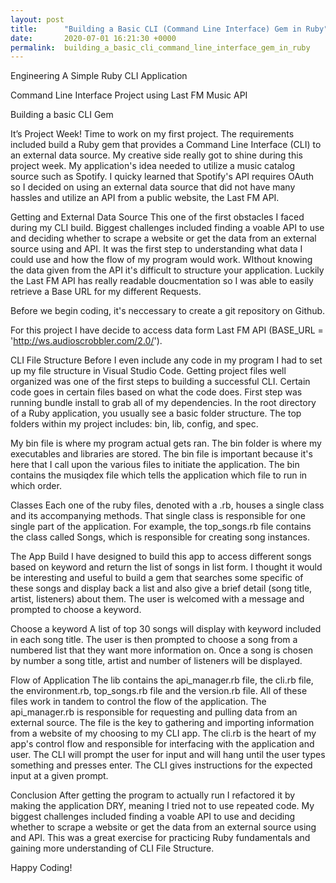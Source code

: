 ```yaml
---
layout: post
title:      "Building a Basic CLI (Command Line Interface) Gem in Ruby"
date:       2020-07-01 16:21:30 +0000
permalink:  building_a_basic_cli_command_line_interface_gem_in_ruby
---
```



Engineering A Simple Ruby CLI Application

Command Line Interface Project using Last FM Music API

Building a basic CLI Gem

It’s Project Week! Time to work on my first project. The requirements included build a Ruby gem that provides a Command Line Interface (CLI) to an external data source. My creative side really got to shine during this project week. My application's idea needed to utilize a music catalog source such as Spotify. I quicky learned that Spotify's API requires OAuth so I decided on using an external data source that did not have many hassles and utilize an API from a public website, the Last FM API. 

Getting and External Data Source
This one of the first obstacles I faced during my CLI build. Biggest challenges included finding a voable API to use and deciding whether to scrape a website or get the data from an external source using and API. It was the first step to understanding what data I could use and how the flow of my program would work. WIthout knowing the data given from the API it's difficult to structure your application. Luckily the Last FM API has really readable doucmentation so I was able to easily retrieve a Base URL for my different Requests.

Before we begin coding, it's neccessary to create a git repository on Github.

For this project I have decide to access data form Last FM API (BASE_URL = 'http://ws.audioscrobbler.com/2.0/').

CLI File Structure
Before I even include any code in my program I had to set up my file structure in Visual Studio Code. Getting project files well organized was one of the first steps to building a successful CLI. Certain code goes in certain files based on what the code does. First step was running bundle install to grab all of my dependencies. In the root directory of a Ruby application, you usually see a basic folder structure. The top folders within my project includes: bin, lib, config, and spec.

My bin file is where my program actual gets ran. The bin folder is where my executables and libraries are stored. The bin file is important because it's here that I call upon the various files to initiate the application. The bin contains the musiqdex file which tells the application which file to run in which order.

Classes
Each one of the ruby files, denoted with a .rb, houses a single class and its accompanying methods. That single class is responsible for one single part of the application. For example, the top_songs.rb file contains the class called Songs, which is responsible for creating song instances.

The App Build
I have designed to build this app to access different songs based on keyword and return the list of songs in list form. I thought it would be interesting and useful to build a gem that searches some specific of these songs and display back a list and also give a brief detail (song title, artist, listeners) about them. The user is welcomed with a message and prompted to choose a keyword.

Choose a keyword
A list of top 30 songs will display with keyword included in each song title. The user is then prompted to choose a song from a numbered list that they want more information on. Once a song is chosen by number a song title, artist and number of listeners will be displayed.

Flow of Application
The lib contains the api_manager.rb file, the cli.rb file, the environment.rb, top_songs.rb file and the version.rb file. All of these files work in tandem to control the flow of the application. The api_manager.rb is responsible for requesting and pulling data from an external source. The file is the key to gathering and importing information from a website of my choosing to my CLI app. The cli.rb is the heart of my app's control flow  and responsible for interfacing with the application and user. The CLI will prompt the user for input and will hang until the user types something and presses enter. The CLI gives instructions for the expected input at a given prompt.

Conclusion
After getting the program to actually run I refactored it by making the application DRY, meaning I tried not to use repeated code. My biggest challenges included finding a voable API to use and deciding whether to scrape a website or get the data from an external source using and API. This was a great exercise for practicing Ruby fundamentals and gaining more understanding of CLI File Structure.

Happy Coding!


